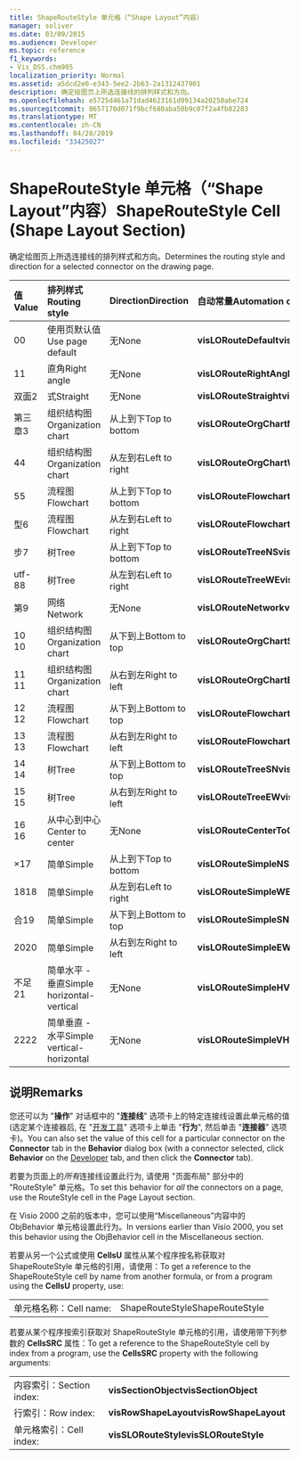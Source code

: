 ```yaml
---
title: ShapeRouteStyle 单元格（“Shape Layout”内容）
manager: soliver
ms.date: 03/09/2015
ms.audience: Developer
ms.topic: reference
f1_keywords:
- Vis_DSS.chm905
localization_priority: Normal
ms.assetid: a5dcd2e0-e343-5ee2-2b63-2a1312437901
description: 确定绘图页上所选连接线的排列样式和方向。
ms.openlocfilehash: e5725d461a71dad4623161d99134a20250abe724
ms.sourcegitcommit: 8657170d071f9bcf680aba50b9c07f2a4fb82283
ms.translationtype: MT
ms.contentlocale: zh-CN
ms.lasthandoff: 04/28/2019
ms.locfileid: "33425027"
---
```

# <a name="shaperoutestyle-cell-shape-layout-section"></a><span data-ttu-id="5960b-103">ShapeRouteStyle 单元格（“Shape Layout”内容）</span><span class="sxs-lookup"><span data-stu-id="5960b-103">ShapeRouteStyle Cell (Shape Layout Section)</span></span>

<span data-ttu-id="5960b-104">确定绘图页上所选连接线的排列样式和方向。</span><span class="sxs-lookup"><span data-stu-id="5960b-104">Determines the routing style and direction for a selected connector on the drawing page.</span></span>
  
|<span data-ttu-id="5960b-105">**值**</span><span class="sxs-lookup"><span data-stu-id="5960b-105">**Value**</span></span>|<span data-ttu-id="5960b-106">**排列样式**</span><span class="sxs-lookup"><span data-stu-id="5960b-106">**Routing style**</span></span>|<span data-ttu-id="5960b-107">**Direction**</span><span class="sxs-lookup"><span data-stu-id="5960b-107">**Direction**</span></span>|<span data-ttu-id="5960b-108">**自动常量**</span><span class="sxs-lookup"><span data-stu-id="5960b-108">**Automation constant**</span></span>|
|:-----|:-----|:-----|:-----|
|<span data-ttu-id="5960b-109">0</span><span class="sxs-lookup"><span data-stu-id="5960b-109">0</span></span>  <br/> |<span data-ttu-id="5960b-110">使用页默认值</span><span class="sxs-lookup"><span data-stu-id="5960b-110">Use page default</span></span>  <br/> |<span data-ttu-id="5960b-111">无</span><span class="sxs-lookup"><span data-stu-id="5960b-111">None</span></span>  <br/> |<span data-ttu-id="5960b-112">**visLORouteDefault**</span><span class="sxs-lookup"><span data-stu-id="5960b-112">**visLORouteDefault**</span></span> <br/> |
|<span data-ttu-id="5960b-113">1</span><span class="sxs-lookup"><span data-stu-id="5960b-113">1</span></span>  <br/> |<span data-ttu-id="5960b-114">直角</span><span class="sxs-lookup"><span data-stu-id="5960b-114">Right angle</span></span>  <br/> |<span data-ttu-id="5960b-115">无</span><span class="sxs-lookup"><span data-stu-id="5960b-115">None</span></span>  <br/> |<span data-ttu-id="5960b-116">**visLORouteRightAngle**</span><span class="sxs-lookup"><span data-stu-id="5960b-116">**visLORouteRightAngle**</span></span> <br/> |
|<span data-ttu-id="5960b-117">双面</span><span class="sxs-lookup"><span data-stu-id="5960b-117">2</span></span>  <br/> |<span data-ttu-id="5960b-118">式</span><span class="sxs-lookup"><span data-stu-id="5960b-118">Straight</span></span>  <br/> |<span data-ttu-id="5960b-119">无</span><span class="sxs-lookup"><span data-stu-id="5960b-119">None</span></span>  <br/> |<span data-ttu-id="5960b-120">**visLORouteStraight**</span><span class="sxs-lookup"><span data-stu-id="5960b-120">**visLORouteStraight**</span></span> <br/> |
|<span data-ttu-id="5960b-121">第三章</span><span class="sxs-lookup"><span data-stu-id="5960b-121">3</span></span>  <br/> |<span data-ttu-id="5960b-122">组织结构图</span><span class="sxs-lookup"><span data-stu-id="5960b-122">Organization chart</span></span>  <br/> |<span data-ttu-id="5960b-123">从上到下</span><span class="sxs-lookup"><span data-stu-id="5960b-123">Top to bottom</span></span>  <br/> |<span data-ttu-id="5960b-124">**visLORouteOrgChartNS**</span><span class="sxs-lookup"><span data-stu-id="5960b-124">**visLORouteOrgChartNS**</span></span> <br/> |
|<span data-ttu-id="5960b-125">4</span><span class="sxs-lookup"><span data-stu-id="5960b-125">4</span></span>  <br/> |<span data-ttu-id="5960b-126">组织结构图</span><span class="sxs-lookup"><span data-stu-id="5960b-126">Organization chart</span></span>  <br/> |<span data-ttu-id="5960b-127">从左到右</span><span class="sxs-lookup"><span data-stu-id="5960b-127">Left to right</span></span>  <br/> |<span data-ttu-id="5960b-128">**visLORouteOrgChartWE**</span><span class="sxs-lookup"><span data-stu-id="5960b-128">**visLORouteOrgChartWE**</span></span> <br/> |
|<span data-ttu-id="5960b-129">5</span><span class="sxs-lookup"><span data-stu-id="5960b-129">5</span></span>  <br/> |<span data-ttu-id="5960b-130">流程图</span><span class="sxs-lookup"><span data-stu-id="5960b-130">Flowchart</span></span>  <br/> |<span data-ttu-id="5960b-131">从上到下</span><span class="sxs-lookup"><span data-stu-id="5960b-131">Top to bottom</span></span>  <br/> |<span data-ttu-id="5960b-132">**visLORouteFlowchartNS**</span><span class="sxs-lookup"><span data-stu-id="5960b-132">**visLORouteFlowchartNS**</span></span> <br/> |
|<span data-ttu-id="5960b-133">型</span><span class="sxs-lookup"><span data-stu-id="5960b-133">6</span></span>  <br/> |<span data-ttu-id="5960b-134">流程图</span><span class="sxs-lookup"><span data-stu-id="5960b-134">Flowchart</span></span>  <br/> |<span data-ttu-id="5960b-135">从左到右</span><span class="sxs-lookup"><span data-stu-id="5960b-135">Left to right</span></span>  <br/> |<span data-ttu-id="5960b-136">**visLORouteFlowchartWE**</span><span class="sxs-lookup"><span data-stu-id="5960b-136">**visLORouteFlowchartWE**</span></span> <br/> |
|<span data-ttu-id="5960b-137">步</span><span class="sxs-lookup"><span data-stu-id="5960b-137">7</span></span>  <br/> |<span data-ttu-id="5960b-138">树</span><span class="sxs-lookup"><span data-stu-id="5960b-138">Tree</span></span>  <br/> |<span data-ttu-id="5960b-139">从上到下</span><span class="sxs-lookup"><span data-stu-id="5960b-139">Top to bottom</span></span>  <br/> |<span data-ttu-id="5960b-140">**visLORouteTreeNS**</span><span class="sxs-lookup"><span data-stu-id="5960b-140">**visLORouteTreeNS**</span></span> <br/> |
|<span data-ttu-id="5960b-141">utf-8</span><span class="sxs-lookup"><span data-stu-id="5960b-141">8</span></span>  <br/> |<span data-ttu-id="5960b-142">树</span><span class="sxs-lookup"><span data-stu-id="5960b-142">Tree</span></span>  <br/> |<span data-ttu-id="5960b-143">从左到右</span><span class="sxs-lookup"><span data-stu-id="5960b-143">Left to right</span></span>  <br/> |<span data-ttu-id="5960b-144">**visLORouteTreeWE**</span><span class="sxs-lookup"><span data-stu-id="5960b-144">**visLORouteTreeWE**</span></span> <br/> |
|<span data-ttu-id="5960b-145">第</span><span class="sxs-lookup"><span data-stu-id="5960b-145">9</span></span>  <br/> |<span data-ttu-id="5960b-146">网络</span><span class="sxs-lookup"><span data-stu-id="5960b-146">Network</span></span>  <br/> |<span data-ttu-id="5960b-147">无</span><span class="sxs-lookup"><span data-stu-id="5960b-147">None</span></span>  <br/> |<span data-ttu-id="5960b-148">**visLORouteNetwork**</span><span class="sxs-lookup"><span data-stu-id="5960b-148">**visLORouteNetwork**</span></span> <br/> |
|<span data-ttu-id="5960b-149">10 </span><span class="sxs-lookup"><span data-stu-id="5960b-149">10</span></span>  <br/> |<span data-ttu-id="5960b-150">组织结构图</span><span class="sxs-lookup"><span data-stu-id="5960b-150">Organization chart</span></span>  <br/> |<span data-ttu-id="5960b-151">从下到上</span><span class="sxs-lookup"><span data-stu-id="5960b-151">Bottom to top</span></span>  <br/> |<span data-ttu-id="5960b-152">**visLORouteOrgChartSN**</span><span class="sxs-lookup"><span data-stu-id="5960b-152">**visLORouteOrgChartSN**</span></span> <br/> |
|<span data-ttu-id="5960b-153">11 </span><span class="sxs-lookup"><span data-stu-id="5960b-153">11</span></span>  <br/> |<span data-ttu-id="5960b-154">组织结构图</span><span class="sxs-lookup"><span data-stu-id="5960b-154">Organization chart</span></span>  <br/> |<span data-ttu-id="5960b-155">从右到左</span><span class="sxs-lookup"><span data-stu-id="5960b-155">Right to left</span></span>  <br/> |<span data-ttu-id="5960b-156">**visLORouteOrgChartEW**</span><span class="sxs-lookup"><span data-stu-id="5960b-156">**visLORouteOrgChartEW**</span></span> <br/> |
|<span data-ttu-id="5960b-157">12 </span><span class="sxs-lookup"><span data-stu-id="5960b-157">12</span></span>  <br/> |<span data-ttu-id="5960b-158">流程图</span><span class="sxs-lookup"><span data-stu-id="5960b-158">Flowchart</span></span>  <br/> |<span data-ttu-id="5960b-159">从下到上</span><span class="sxs-lookup"><span data-stu-id="5960b-159">Bottom to top</span></span>  <br/> |<span data-ttu-id="5960b-160">**visLORouteFlowchartSN**</span><span class="sxs-lookup"><span data-stu-id="5960b-160">**visLORouteFlowchartSN**</span></span> <br/> |
|<span data-ttu-id="5960b-161">13 </span><span class="sxs-lookup"><span data-stu-id="5960b-161">13</span></span>  <br/> |<span data-ttu-id="5960b-162">流程图</span><span class="sxs-lookup"><span data-stu-id="5960b-162">Flowchart</span></span>  <br/> |<span data-ttu-id="5960b-163">从右到左</span><span class="sxs-lookup"><span data-stu-id="5960b-163">Right to left</span></span>  <br/> |<span data-ttu-id="5960b-164">**visLORouteFlowchartEW**</span><span class="sxs-lookup"><span data-stu-id="5960b-164">**visLORouteFlowchartEW**</span></span> <br/> |
|<span data-ttu-id="5960b-165">14 </span><span class="sxs-lookup"><span data-stu-id="5960b-165">14</span></span>  <br/> |<span data-ttu-id="5960b-166">树</span><span class="sxs-lookup"><span data-stu-id="5960b-166">Tree</span></span>  <br/> |<span data-ttu-id="5960b-167">从下到上</span><span class="sxs-lookup"><span data-stu-id="5960b-167">Bottom to top</span></span>  <br/> |<span data-ttu-id="5960b-168">**visLORouteTreeSN**</span><span class="sxs-lookup"><span data-stu-id="5960b-168">**visLORouteTreeSN**</span></span> <br/> |
|<span data-ttu-id="5960b-169">15 </span><span class="sxs-lookup"><span data-stu-id="5960b-169">15</span></span>  <br/> |<span data-ttu-id="5960b-170">树</span><span class="sxs-lookup"><span data-stu-id="5960b-170">Tree</span></span>  <br/> |<span data-ttu-id="5960b-171">从右到左</span><span class="sxs-lookup"><span data-stu-id="5960b-171">Right to left</span></span>  <br/> |<span data-ttu-id="5960b-172">**visLORouteTreeEW**</span><span class="sxs-lookup"><span data-stu-id="5960b-172">**visLORouteTreeEW**</span></span> <br/> |
|<span data-ttu-id="5960b-173">16 </span><span class="sxs-lookup"><span data-stu-id="5960b-173">16</span></span>  <br/> |<span data-ttu-id="5960b-174">从中心到中心</span><span class="sxs-lookup"><span data-stu-id="5960b-174">Center to center</span></span>  <br/> |<span data-ttu-id="5960b-175">无</span><span class="sxs-lookup"><span data-stu-id="5960b-175">None</span></span>  <br/> |<span data-ttu-id="5960b-176">**visLORouteCenterToCenter**</span><span class="sxs-lookup"><span data-stu-id="5960b-176">**visLORouteCenterToCenter**</span></span> <br/> |
|<span data-ttu-id="5960b-177">×</span><span class="sxs-lookup"><span data-stu-id="5960b-177">17</span></span>  <br/> |<span data-ttu-id="5960b-178">简单</span><span class="sxs-lookup"><span data-stu-id="5960b-178">Simple</span></span>  <br/> |<span data-ttu-id="5960b-179">从上到下</span><span class="sxs-lookup"><span data-stu-id="5960b-179">Top to bottom</span></span>  <br/> |<span data-ttu-id="5960b-180">**visLORouteSimpleNS**</span><span class="sxs-lookup"><span data-stu-id="5960b-180">**visLORouteSimpleNS**</span></span> <br/> |
|<span data-ttu-id="5960b-181">18</span><span class="sxs-lookup"><span data-stu-id="5960b-181">18</span></span>  <br/> |<span data-ttu-id="5960b-182">简单</span><span class="sxs-lookup"><span data-stu-id="5960b-182">Simple</span></span>  <br/> |<span data-ttu-id="5960b-183">从左到右</span><span class="sxs-lookup"><span data-stu-id="5960b-183">Left to right</span></span>  <br/> |<span data-ttu-id="5960b-184">**visLORouteSimpleWE**</span><span class="sxs-lookup"><span data-stu-id="5960b-184">**visLORouteSimpleWE**</span></span> <br/> |
|<span data-ttu-id="5960b-185">合</span><span class="sxs-lookup"><span data-stu-id="5960b-185">19</span></span>  <br/> |<span data-ttu-id="5960b-186">简单</span><span class="sxs-lookup"><span data-stu-id="5960b-186">Simple</span></span>  <br/> |<span data-ttu-id="5960b-187">从下到上</span><span class="sxs-lookup"><span data-stu-id="5960b-187">Bottom to top</span></span>  <br/> |<span data-ttu-id="5960b-188">**visLORouteSimpleSN**</span><span class="sxs-lookup"><span data-stu-id="5960b-188">**visLORouteSimpleSN**</span></span> <br/> |
|<span data-ttu-id="5960b-189">20</span><span class="sxs-lookup"><span data-stu-id="5960b-189">20</span></span>  <br/> |<span data-ttu-id="5960b-190">简单</span><span class="sxs-lookup"><span data-stu-id="5960b-190">Simple</span></span>  <br/> |<span data-ttu-id="5960b-191">从右到左</span><span class="sxs-lookup"><span data-stu-id="5960b-191">Right to left</span></span>  <br/> |<span data-ttu-id="5960b-192">**visLORouteSimpleEW**</span><span class="sxs-lookup"><span data-stu-id="5960b-192">**visLORouteSimpleEW**</span></span> <br/> |
|<span data-ttu-id="5960b-193">不足</span><span class="sxs-lookup"><span data-stu-id="5960b-193">21</span></span>  <br/> |<span data-ttu-id="5960b-194">简单水平 - 垂直</span><span class="sxs-lookup"><span data-stu-id="5960b-194">Simple horizontal-vertical</span></span>  <br/> |<span data-ttu-id="5960b-195">无</span><span class="sxs-lookup"><span data-stu-id="5960b-195">None</span></span>  <br/> |<span data-ttu-id="5960b-196">**visLORouteSimpleHV**</span><span class="sxs-lookup"><span data-stu-id="5960b-196">**visLORouteSimpleHV**</span></span> <br/> |
|<span data-ttu-id="5960b-197">22</span><span class="sxs-lookup"><span data-stu-id="5960b-197">22</span></span>  <br/> |<span data-ttu-id="5960b-198">简单垂直 - 水平</span><span class="sxs-lookup"><span data-stu-id="5960b-198">Simple vertical-horizontal</span></span>  <br/> |<span data-ttu-id="5960b-199">无</span><span class="sxs-lookup"><span data-stu-id="5960b-199">None</span></span>  <br/> |<span data-ttu-id="5960b-200">**visLORouteSimpleVH**</span><span class="sxs-lookup"><span data-stu-id="5960b-200">**visLORouteSimpleVH**</span></span> <br/> |
   
## <a name="remarks"></a><span data-ttu-id="5960b-201">说明</span><span class="sxs-lookup"><span data-stu-id="5960b-201">Remarks</span></span>

<span data-ttu-id="5960b-202">您还可以为 "**操作**" 对话框中的 "**连接线**" 选项卡上的特定连接线设置此单元格的值 (选定某个连接器后, 在 "[开发工具](run-in-developer-mode-display-the-developer-tab.md)" 选项卡上单击 "**行为**", 然后单击 "**连接器**" 选项卡)。</span><span class="sxs-lookup"><span data-stu-id="5960b-202">You can also set the value of this cell for a particular connector on the **Connector** tab in the **Behavior** dialog box (with a connector selected, click **Behavior** on the [Developer](run-in-developer-mode-display-the-developer-tab.md) tab, and then click the **Connector** tab).</span></span> 
  
<span data-ttu-id="5960b-203">若要为页面上的*所有*连接线设置此行为, 请使用 "页面布局" 部分中的 "RouteStyle" 单元格。</span><span class="sxs-lookup"><span data-stu-id="5960b-203">To set this behavior for  *all*  the connectors on a page, use the RouteStyle cell in the Page Layout section.</span></span> 
  
<span data-ttu-id="5960b-204">在 Visio 2000 之前的版本中，您可以使用“Miscellaneous”内容中的 ObjBehavior 单元格设置此行为。</span><span class="sxs-lookup"><span data-stu-id="5960b-204">In versions earlier than Visio 2000, you set this behavior using the ObjBehavior cell in the Miscellaneous section.</span></span>
  
<span data-ttu-id="5960b-205">若要从另一个公式或使用 **CellsU** 属性从某个程序按名称获取对 ShapeRouteStyle 单元格的引用，请使用：</span><span class="sxs-lookup"><span data-stu-id="5960b-205">To get a reference to the ShapeRouteStyle cell by name from another formula, or from a program using the **CellsU** property, use:</span></span> 
  
|||
|:-----|:-----|
|<span data-ttu-id="5960b-206">单元格名称：</span><span class="sxs-lookup"><span data-stu-id="5960b-206">Cell name:</span></span>  <br/> |<span data-ttu-id="5960b-207">ShapeRouteStyle</span><span class="sxs-lookup"><span data-stu-id="5960b-207">ShapeRouteStyle</span></span>  <br/> |
   
<span data-ttu-id="5960b-208">若要从某个程序按索引获取对 ShapeRouteStyle 单元格的引用，请使用带下列参数的 **CellsSRC** 属性：</span><span class="sxs-lookup"><span data-stu-id="5960b-208">To get a reference to the ShapeRouteStyle cell by index from a program, use the **CellsSRC** property with the following arguments:</span></span> 
  
|||
|:-----|:-----|
|<span data-ttu-id="5960b-209">内容索引：</span><span class="sxs-lookup"><span data-stu-id="5960b-209">Section index:</span></span>  <br/> |<span data-ttu-id="5960b-210">**visSectionObject**</span><span class="sxs-lookup"><span data-stu-id="5960b-210">**visSectionObject**</span></span> <br/> |
|<span data-ttu-id="5960b-211">行索引：</span><span class="sxs-lookup"><span data-stu-id="5960b-211">Row index:</span></span>  <br/> |<span data-ttu-id="5960b-212">**visRowShapeLayout**</span><span class="sxs-lookup"><span data-stu-id="5960b-212">**visRowShapeLayout**</span></span> <br/> |
|<span data-ttu-id="5960b-213">单元格索引：</span><span class="sxs-lookup"><span data-stu-id="5960b-213">Cell index:</span></span>  <br/> |<span data-ttu-id="5960b-214">**visSLORouteStyle**</span><span class="sxs-lookup"><span data-stu-id="5960b-214">**visSLORouteStyle**</span></span> <br/> |
   

